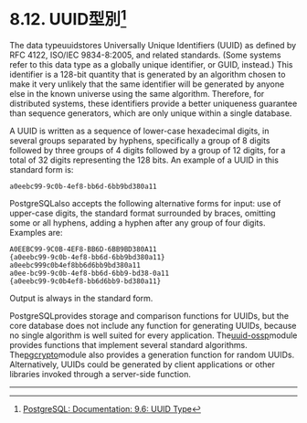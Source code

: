 # 8.12. UUID型別[^1]

The data typeuuidstores Universally Unique Identifiers \(UUID\) as defined by RFC 4122, ISO/IEC 9834-8:2005, and related standards. \(Some systems refer to this data type as a globally unique identifier, or GUID, instead.\) This identifier is a 128-bit quantity that is generated by an algorithm chosen to make it very unlikely that the same identifier will be generated by anyone else in the known universe using the same algorithm. Therefore, for distributed systems, these identifiers provide a better uniqueness guarantee than sequence generators, which are only unique within a single database.

A UUID is written as a sequence of lower-case hexadecimal digits, in several groups separated by hyphens, specifically a group of 8 digits followed by three groups of 4 digits followed by a group of 12 digits, for a total of 32 digits representing the 128 bits. An example of a UUID in this standard form is:

```
a0eebc99-9c0b-4ef8-bb6d-6bb9bd380a11

```

PostgreSQLalso accepts the following alternative forms for input: use of upper-case digits, the standard format surrounded by braces, omitting some or all hyphens, adding a hyphen after any group of four digits. Examples are:

```
A0EEBC99-9C0B-4EF8-BB6D-6BB9BD380A11
{a0eebc99-9c0b-4ef8-bb6d-6bb9bd380a11}
a0eebc999c0b4ef8bb6d6bb9bd380a11
a0ee-bc99-9c0b-4ef8-bb6d-6bb9-bd38-0a11
{a0eebc99-9c0b4ef8-bb6d6bb9-bd380a11}

```

Output is always in the standard form.

PostgreSQLprovides storage and comparison functions for UUIDs, but the core database does not include any function for generating UUIDs, because no single algorithm is well suited for every application. The[uuid-ossp](https://www.postgresql.org/docs/current/static/uuid-ossp.html)module provides functions that implement several standard algorithms. The[pgcrypto](https://www.postgresql.org/docs/current/static/pgcrypto.html)module also provides a generation function for random UUIDs. Alternatively, UUIDs could be generated by client applications or other libraries invoked through a server-side function.

---



[^1]: [PostgreSQL: Documentation: 9.6: UUID Type](https://www.postgresql.org/docs/current/static/datatype-uuid.html)

